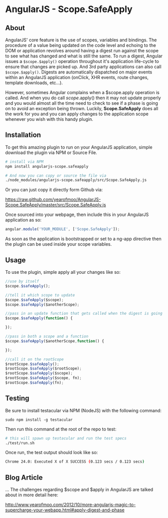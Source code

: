 # AngularJS - Scope.SafeApply

## About

AngularJS' core feature is the use of scopes, variables and bindings. The procedure of a value being updated on the code
level and echoing to the DOM or application revolves around having a digest run against the scope to see what has changed
and what is still the same. To run a digest, Angular issues a `$scope.$apply()` operation throughout it's application life-cycle
to ensure that changes are picked up. And 3rd party applications can also call `$scope.$apply()`. Digests are automatically
dispatched on major events within an AngularJS application (onClick, XHR events, route changes, template downloads, etc...).

However, sometimes Angular complains when a $scope.apply operation is called. And when you do call $scope.$apply() then it may
not update properly and you would almost all the time need to check to see if a phase is going on to avoid an exception being
thrown. Luckily, **Scope.SafeApply** does all the work for you and you can apply changes to the application scope whenever you wish
with this handy plugin.

## Installation

To get this amazing plugin to run on your AngularJS application, simple download the plugin via NPM or Source File.

```bash
# install via NPM
npm install angularjs-scope.safeapply

# And now you can copy or source the file via
./node_modules/angularjs-scope.safeapply/src/Scope.SafeApply.js
```

Or you can just copy it directly form Github via:

https://raw.github.com/yearofmoo/AngularJS-Scope.SafeApply/master/src/Scope.SafeApply.js


Once sourced into your webpage, then include this in your AngularJS application as so:

```javascript
angular.module('YOUR_MODULE', ['Scope.SafeApply']);
```

As soon as the application is bootstrapped or set to a ng-app directive then the plugin can be used inside your scope variables.

## Usage

To use the plugin, simple apply all your changes like so:

```javascript
//use by itself
$scope.$safeApply();

//tell it which scope to update
$scope.$safeApply($scope);
$scope.$safeApply($anotherScope);

//pass in an update function that gets called when the digest is going on...
$scope.$safeApply(function() {

});

//pass in both a scope and a function
$scope.$safeApply($anotherScope,function() {

});

//call it on the rootScope
$rootScope.$safeApply();
$rootScope.$safeApply($rootScope);
$rootScope.$safeApply($scope);
$rootScope.$safeApply($scope, fn);
$rootScope.$safeApply(fn);
```

## Testing

Be sure to install testacular via NPM (NodeJS) with the following command:

`sudo npm install -g testacular`

Then run this command at the root of the repo to test:

```bash
# this will spawn up testacular and run the test specs
./test/run.sh
```

Once run, the test output should look like so:

```bash
Chrome 24.0: Executed X of X SUCCESS (0.123 secs / 0.123 secs)
```

## Blog Article

...
The challenges regarding $scope and $apply in AngularJS are talked about in more detail here:

http://www.yearofmoo.com/2012/10/more-angularjs-magic-to-supercharge-your-webapp.html#apply-digest-and-phase
